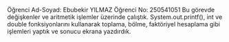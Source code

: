 Öğrenci Ad-Soyad: Ebubekir YILMAZ
Öğrenci No: 250541051
Bu görevde değişkenler ve aritmetik işlemler üzerinde çalıştık.
System.out.printf(), int ve double fonksiyonlarını kullanarak toplama, bölme, faktöriyel hesaplama gibi işlemleri yaptık ve sonucu ekrana yazdırdık.

